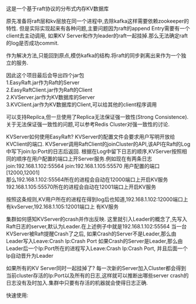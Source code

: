 这是一个基于raft协议的分布式内存KV数据库

原先准备将raft层和kv层放在同一个进程中,去除kafka这样需要依赖zookeeper的特性.
但是实际实现起来有各种问题,主要问题因为raft的append Entry需要有一个client去主动调用,
如果KV Server和作为leader的raft一起挂掉.那么无法确定raft的log是否成功commit.

作为解决方法,只能回到原点,模仿kafka的结构.将raft的同步剥离出来作为一个独立的服务.

因此这个项目最后会导出四个jar包  
1.EasyRaft.jar作为Raft的Server  
2.EasyRaftClient.jar作为Raft的Client  
2.KVServer.jar作为KV数据库的Server  
3.KVClient.jar作为KV数据库的Client,可以给其他的client程序调用  

可以支持Repilca,但一旦使用了Replica无法保证强一致性(Strong Consistence).
关于无法保证强一致性的问题,可以参考Redis Cluster对强一致性的讨论.

KVServer如何使用EasyRaft?
KVServer的配置文件会要求用户写明开放给KVClient的端口.
KVServer调用RaftClient的joinCluster的API,该API在Raft的Log中写下join:Ip:Port的日志后返回.
根据在Log中留下日志的顺序,KVServer按照相同的顺序在用户配置的端口上开Server服务.例如现在有两条日志
join:192.168.1.102:55564
join:192.168.1.105:55570
用户配置的端口[12000,12001]  
那么192.168.1.102:55564所在的进程会自动在12000端口上开启KV服务
    192.168.1.105:55570所在的进程会自动在12001端口上开启KV服务
    
按照这条规则,KV用户所在的进程在得到log后也知道,192.168.1.102:12000端口上有kvServer,192.168.1.105:12001端口上
有KV服务

集群如何感知KVServer的crash并作出反映.
这里就引入Leader的概念了,先写入Raft日志的server,默认为Leader.在上述例子中就是192.168.1.102:55564
当一台KVServer被Raft提醒Crash了之后,
如果Crash的Server不是Leader,那么由Leader写入Leave:Crash Ip:Crash Port
如果Crash的Server是Leader,那么由Leader后一个Ip:Port所在的进程写入Leave:Crash Ip:Crash Port,
并且后面一个Ip自动晋升为Leader

如果所有的KV Server同时一起挂掉了?
每一次新的Server加入Cluster都会得到当前cluster存活的Ip:Port以及所有的日志,这样就可以推断出哪些server crash的
日志没有及时加入.集群中只要有存活的机器就会使得日志正确.

快速使用: